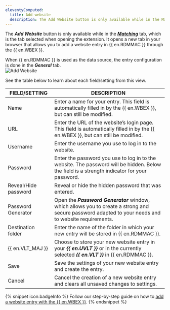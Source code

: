 ```yaml
---
eleventyComputed:
  title: Add website
  description: The Add Website button is only available while in the Matching tab, which is the tab selected when opening the extension.
---
```

The ***Add Website*** button is only available while in the [***Matching***](/rdm/mac/workspace-browser-extension/workspace-browser-extension-user-interface/side-menu/#matching-tab) tab, which is the tab selected when opening the extension. It opens a new tab in your browser that allows you to add a website entry in {{ en.RDMMAC }} through the {{ en.WBEX }}.  

When {{ en.RDMMAC }} is used as the data source, the entry configuration is done in the ***General*** tab.  
![Add Website](https://webdevolutions.azureedge.net/docs/en/rdm/mac/RDMMac2045.png) 

See the table below to learn about each field/setting from this view. 

| FIELD/SETTING          | DESCRIPTION |
|------------------------|-------------|
| Name                   | Enter a name for your entry. This field is automatically filled in by the {{ en.WBEX }}, but can still be modified.             |
| URL                    | Enter the URL of the website’s login page. This field is automatically filled in by the {{ en.WBEX }}, but can still be modified. |
| Username               | Enter the username you use to log in to the website. |
| Password               | Enter the password you use to log in to the website. The password will be hidden. Below the field is a strength indicator for your password.  |
| Reveal/Hide password   | Reveal or hide the hidden password that was entered. |
| Password Generator     | Open the ***Password Generator*** window, which allows you to create a strong and secure password adapted to your needs and to website requirements.                              |
| Destination folder     | Enter the name of the folder in which your new entry will be stored in {{ en.RDMMAC }}. |
| {{ en.VLT_MAJ }}       | Choose to store your new website entry in your ***{{ en.UVLT }}*** or in the currently selected ***{{ en.VLT }}*** in {{ en.RDMMAC }}. |
| Save                   | Save the settings of your new website entry and create the entry. |
| Cancel                 | Cancel the creation of a new website entry and clears all unsaved changes to settings. |

{% snippet icon.badgeInfo %} 
Follow our step-by-step guide on how to [add a website entry with the {{ en.WBEX }}](/rdm/mac/workspace-browser-extension/using-workspace-browser-extension/add-website-entry-with-workspace-browser-extension/). 
{% endsnippet %}
